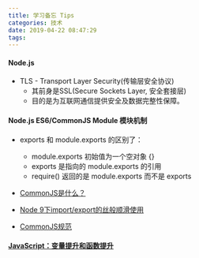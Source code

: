 ```yaml
---
title: 学习备忘 Tips
categories: 技术
date: 2019-04-22 08:47:29
tags:
---
```


#### Node.js

- TLS - Transport Layer Security(传输层安全协议)
  - 其前身是SSL(Secure Sockets Layer, 安全套接层)
  - 目的是为互联网通信提供安全及数据完整性保障。



#### Node.js ES6/CommonJS Module 模块机制

- exports 和 module.exports 的区别了：
  - module.exports 初始值为一个空对象 {}
  - exports 是指向的 module.exports 的引用
  - require() 返回的是 module.exports 而不是 exports



- [CommonJS是什么？](https://www.jianshu.com/p/0bd1ae24152d) 
- [Node 9下import/export的丝般顺滑使用](https://cnodejs.org/topic/5a0f2da5f9de6bb0542f090b) 
- [CommonJS规范](http://javascript.ruanyifeng.com/nodejs/module.html) 



#### [JavaScript：变量提升和函数提升](https://www.cnblogs.com/liuhe688/p/5891273.html)

